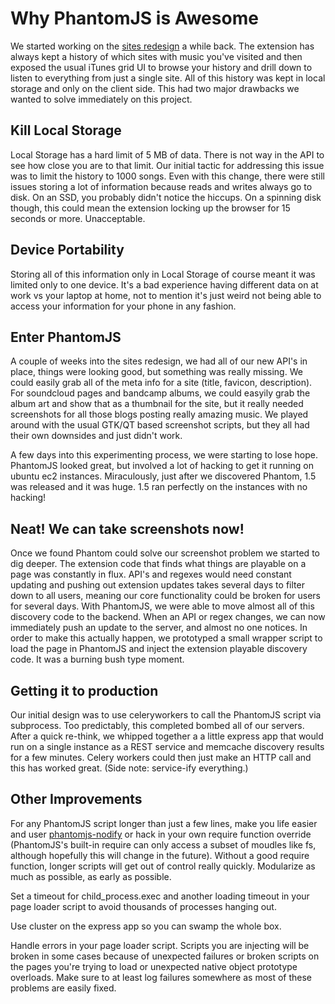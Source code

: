 Why PhantomJS is Awesome
========================

We started working on the [sites redesign](http://blog.ex.fm/post/24683628450/sites-makeover-relaunch)
a while back.  The extension has always kept a history of which sites with music
you've visited and then exposed the usual iTunes grid UI to browse your
history and drill down to listen to everything from just a single site.
All of this history was kept in local storage and only on the client side.  This
had two major drawbacks we wanted to solve immediately on this project.


## Kill Local Storage

Local Storage has a hard limit of 5 MB of data.  There is not way in the API to
see how close you are to that limit.  Our initial tactic for addressing this
issue was to limit the history to 1000 songs.  Even with this change, there
were still issues storing a lot of information because reads and writes always
go to disk.  On an SSD, you probably didn't notice the hiccups.  On a spinning
disk though, this could mean the extension locking up the browser for 15 seconds
or more.  Unacceptable.

## Device Portability

Storing all of this information only in Local Storage of course meant it was
limited only to one device.  It's  a bad experience having different data on
at work vs your laptop at home, not to mention it's just weird not being able
to access your information for your phone in any fashion.

## Enter PhantomJS

A couple of weeks into the sites redesign, we had all of our new API's in place,
things were looking good, but something was really missing.  We could easily
grab all of the meta info for a site (title, favicon, description).  For
soundcloud pages and bandcamp albums, we could easyily grab the album art and
show that as a thumbnail for the site, but it really needed screenshots for all
those blogs posting really amazing music.  We played around with the usual GTK/QT
based screenshot scripts, but they all had their own downsides and just didn't
work.

A few days into this experimenting process, we were starting to lose hope.
PhantomJS looked great, but involved a lot of hacking to get it running
on ubuntu ec2 instances.  Miraculously, just after we discovered Phantom,
1.5 was released and it was huge.  1.5 ran perfectly on the instances with no
hacking!


## Neat! We can take screenshots now!

Once we found Phantom could solve our screenshot problem we started to dig deeper.
The extension code that finds what things are playable on a page was constantly
in flux.  API's and regexes would need constant updating and pushing out
extension updates takes several days to filter down to all users, meaning
our core functionality could be broken for users for several days.  With
PhantomJS, we were able to move almost all of this discovery code to the backend.
When an API or regex changes, we can now immediately push an update to the server,
and almost no one notices.  In order to make this actually happen, we prototyped
a small wrapper script to load the page in PhantomJS and inject the extension
playable discovery code.  It was a burning bush type moment.

## Getting it to production

Our initial design was to use celeryworkers to call the PhantomJS script via
subprocess.  Too predictably, this completed bombed all of our servers.  After
a quick re-think, we whipped together a a little express app that would run
on a single instance as a REST service and memcache discovery results for a few
minutes.  Celery workers could then just make an HTTP call and this has worked
great.  (Side note: service-ify everything.)

## Other Improvements

For any PhantomJS script longer than just a few lines, make you life easier and
user [phantomjs-nodify](https://github.com/jgonera/phantomjs-nodify) or hack in
your own require function override (PhantomJS's built-in require can only access
a subset of moudles like fs, although hopefully this will change in the future).
Without a good require function, longer scripts will get out of control really
quickly.  Modularize as much as possible, as early as possible.

Set a timeout for child_process.exec and another loading timeout in your page
loader script to avoid thousands of processes hanging out.

Use cluster on the express app so you can swamp the whole box.

Handle errors in your page loader script.  Scripts you are injecting will be
broken in some cases because of unexpected failures or broken scripts on the
pages you're trying to load or unexpected native object prototype overloads.
Make sure to at least log failures somewhere as most of these problems are easily
fixed.